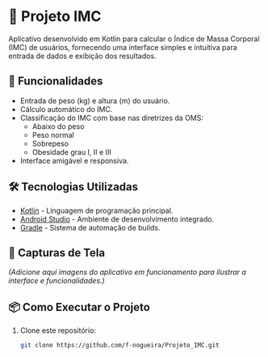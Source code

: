 # 📱 Projeto IMC

Aplicativo desenvolvido em Kotlin para calcular o Índice de Massa Corporal (IMC) de usuários, fornecendo uma interface simples e intuitiva para entrada de dados e exibição dos resultados.

## 🚀 Funcionalidades

- Entrada de peso (kg) e altura (m) do usuário.
- Cálculo automático do IMC.
- Classificação do IMC com base nas diretrizes da OMS:
  - Abaixo do peso
  - Peso normal
  - Sobrepeso
  - Obesidade grau I, II e III
- Interface amigável e responsiva.

## 🛠️ Tecnologias Utilizadas

- [Kotlin](https://kotlinlang.org/) - Linguagem de programação principal.
- [Android Studio](https://developer.android.com/studio) - Ambiente de desenvolvimento integrado.
- [Gradle](https://gradle.org/) - Sistema de automação de builds.

## 📸 Capturas de Tela

*(Adicione aqui imagens do aplicativo em funcionamento para ilustrar a interface e funcionalidades.)*

## 📦 Como Executar o Projeto

1. Clone este repositório:
   ```bash
   git clone https://github.com/f-nogueira/Projeto_IMC.git
